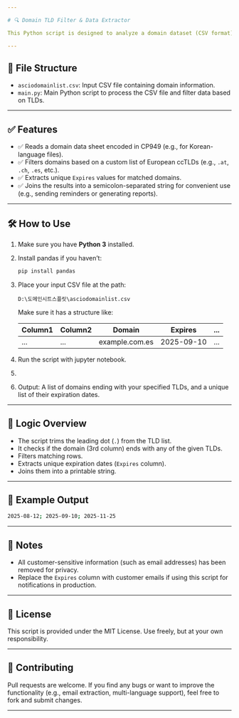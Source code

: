 ```yaml
---

# 🔍 Domain TLD Filter & Data Extractor

This Python script is designed to analyze a domain dataset (CSV format) and extract records based on specified Top-Level Domains (TLDs). Originally developed to notify customers via email regarding policy updates or other matters based on their domain TLDs, the current version is modified to extract and display unique expiration dates (`Expires`) as a placeholder for sensitive data.

---
```


## 📂 File Structure

* `asciodomainlist.csv`: Input CSV file containing domain information.
* `main.py`: Main Python script to process the CSV file and filter data based on TLDs.

---

## ✅ Features

* ✅ Reads a domain data sheet encoded in CP949 (e.g., for Korean-language files).
* ✅ Filters domains based on a custom list of European ccTLDs (e.g., `.at`, `.ch`, `.es`, etc.).
* ✅ Extracts unique `Expires` values for matched domains.
* ✅ Joins the results into a semicolon-separated string for convenient use (e.g., sending reminders or generating reports).

---

## 🛠 How to Use

1. Make sure you have **Python 3** installed.

2. Install pandas if you haven’t:

   ```bash
   pip install pandas
   ```

3. Place your input CSV file at the path:

   ```
   D:\도메인시트스플릿\asciodomainlist.csv
   ```

   Make sure it has a structure like:

   | Column1 | Column2 | Domain         | Expires    | ... |
   | ------- | ------- | -------------- | ---------- | --- |
   | ...     | ...     | example.com.es | 2025-09-10 | ... |

4. Run the script with jupyter notebook.
5. 

6. Output: A list of domains ending with your specified TLDs, and a unique list of their expiration dates.

---

## 🧠 Logic Overview

* The script trims the leading dot (`.`) from the TLD list.
* It checks if the domain (3rd column) ends with any of the given TLDs.
* Filters matching rows.
* Extracts unique expiration dates (`Expires` column).
* Joins them into a printable string.

---

## 📌 Example Output

```bash
2025-08-12; 2025-09-10; 2025-11-25
```

---

## 🔐 Notes

* All customer-sensitive information (such as email addresses) has been removed for privacy.
* Replace the `Expires` column with customer emails if using this script for notifications in production.

---

## 📄 License

This script is provided under the MIT License. Use freely, but at your own responsibility.

---

## 🤝 Contributing

Pull requests are welcome. If you find any bugs or want to improve the functionality (e.g., email extraction, multi-language support), feel free to fork and submit changes.

---

